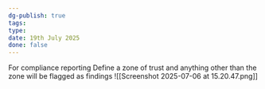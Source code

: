 ```yaml
---
dg-publish: true
tags: 
type: 
date: 19th July 2025
done: false
---
```

For compliance reporting
Define a zone of trust and anything other than the zone will be flagged as findings
![[Screenshot 2025-07-06 at 15.20.47.png]]
